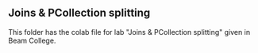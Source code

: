 ## Joins & PCollection splitting

This folder has the colab file for lab "Joins & PCollection splitting" given in Beam College.

